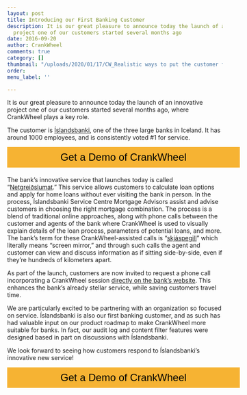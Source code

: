 ```yaml
---
layout: post
title: Introducing our First Banking Customer
description: It is our great pleasure to announce today the launch of an innovative
  project one of our customers started several months ago
date: 2016-09-20
author: CrankWheel
comments: true
category: []
thumbnail: "/uploads/2020/01/17/CW_Realistic ways to put the customer first.jpg"
order: 
menu_label: ''

---
```

It is our great pleasure to announce today the launch of an innovative project one of our customers started several months ago, where CrankWheel plays a key role.

The customer is [Íslandsbanki](https://www.islandsbanki.is/), one of the three large banks in Iceland. It has around 1000 employees, and is consistently voted #1 for service.

<style>
	.btn-signup {
		padding-top: 11px !important;
		border-radius: 0px !important;
		background-color: #f6b333;
		text-align: center;
		padding: 10px 20px !important;
		border: 0px !important;
		width: 100%;
		margin-bottom: 20px;
	}
	.btn-signup a {
		color: black !important;
		font-family: 'Titillium Web', sans-serif;
		font-size: 24px !important;
		font-weight: normal !important;
	}
</style>
<div class="btn-signup"><a style="cursor: pointer;" class="crankwheel-com-showu-launch-button">Get a Demo of CrankWheel</a></div>

The bank’s innovative service that launches today is called “[Netgreiðslumat](https://www.islandsbanki.is/einstaklingar/lan/husnaedislan/greidslumat/).” This service allows customers to calculate loan options and apply for home loans without ever visiting the bank in person. In the process, Íslandsbanki Service Centre Mortgage Advisors assist and advise customers in choosing the right mortgage combination. The process is a blend of traditional online approaches, along with phone calls between the customer and agents of the bank where CrankWheel is used to visually explain details of the loan process, parameters of potential loans, and more. The bank’s term for these CrankWheel-assisted calls is “[skjáspegill](https://www.islandsbanki.is/um-islandsbanka/frettir/frett/2016/09/20/Skjaspegill-ny-thjonusta-hja-Islandsbanka/)” which literally means “screen mirror,” and through such calls the agent and customer can view and discuss information as if sitting side-by-side, even if they’re hundreds of kilometers apart.

As part of the launch, customers are now invited to request a phone call incorporating a CrankWheel session [directly on the bank’s website](https://www.islandsbanki.is/einstaklingar/netlausnir/skjaspegill/). This enhances the bank’s already stellar service, while saving customers travel time.

We are particularly excited to be partnering with an organization so focused on service. Íslandsbanki is also our first banking customer, and as such has had valuable input on our product roadmap to make CrankWheel more suitable for banks. In fact, our audit log and content filter features were designed based in part on discussions with Íslandsbanki.

We look forward to seeing how customers respond to Íslandsbanki’s innovative new service!

<div class="btn-signup"><a style="cursor: pointer;" class="crankwheel-com-showu-launch-button">Get a Demo of CrankWheel</a></div>